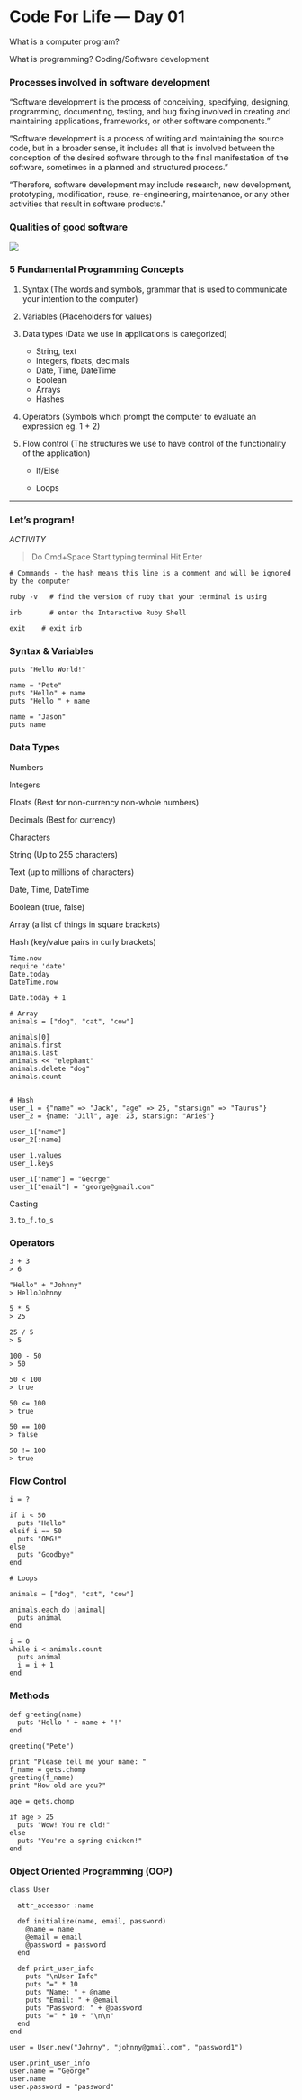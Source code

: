 # Code For Life — Day 01

What is a computer program?

What is programming? Coding/Software development

### Processes involved in software development

“Software development is the process of conceiving, specifying, designing, programming, documenting, testing, and bug fixing involved in creating and maintaining applications, frameworks, or other software components.”

“Software development is a process of writing and maintaining the source code, but in a broader sense, it includes all that is involved between the conception of the desired software through to the final manifestation of the software, sometimes in a planned and structured process.”

“Therefore, software development may include research, new development, prototyping, modification, reuse, re-engineering, maintenance, or any other activities that result in software products.”

### Qualities of good software

![](https://res.cloudinary.com/business-design-institute/image/upload/v1604066177/CleanShot_2020-10-23_at_23.13.46_2x.jpg)

### 5 Fundamental Programming Concepts

1. Syntax (The words and symbols, grammar that is used to communicate your intention to the computer)

2. Variables (Placeholders for values)

3. Data types (Data we use in applications is categorized)
   - String, text
   - Integers, floats, decimals
   - Date, Time, DateTime
   - Boolean
   - Arrays
   - Hashes

4. Operators (Symbols which prompt the computer to evaluate an expression eg. 1 + 2)

5. Flow control (The structures we use to have control of the functionality of the application)

   - If/Else

   - Loops

---

### Let’s program!

_ACTIVITY_

> Do Cmd+Space
> Start typing terminal
> Hit Enter

```
# Commands - the hash means this line is a comment and will be ignored by the computer

ruby -v   # find the version of ruby that your terminal is using

irb       # enter the Interactive Ruby Shell

exit    # exit irb
```

### Syntax & Variables

```
puts "Hello World!"

name = "Pete"
puts "Hello" + name
puts "Hello " + name

name = "Jason"
puts name
```


### Data Types

Numbers

Integers

Floats (Best for non-currency non-whole numbers)

Decimals (Best for currency)

Characters

String (Up to 255 characters)

Text (up to millions of characters)

Date, Time, DateTime

Boolean (true, false)

Array (a list of things in square brackets)

Hash (key/value pairs in curly brackets)

```
Time.now
require 'date'
Date.today
DateTime.now

Date.today + 1

# Array
animals = ["dog", "cat", "cow"]

animals[0]
animals.first
animals.last
animals << "elephant"
animals.delete "dog"
animals.count


# Hash
user_1 = {"name" => "Jack", "age" => 25, "starsign" => "Taurus"}
user_2 = {name: "Jill", age: 23, starsign: "Aries"}

user_1["name"]
user_2[:name]

user_1.values
user_1.keys

user_1["name"] = "George"
user_1["email"] = "george@gmail.com"
```
Casting

```3.to_f.to_s```

### Operators

```
3 + 3
> 6

"Hello" + "Johnny"
> HelloJohnny

5 * 5
> 25

25 / 5
> 5

100 - 50
> 50

50 < 100
> true

50 <= 100
> true

50 == 100
> false

50 != 100
> true
```


### Flow Control
```
i = ?

if i < 50
  puts "Hello"
elsif i == 50
  puts "OMG!"
else
  puts "Goodbye"
end

# Loops

animals = ["dog", "cat", "cow"]

animals.each do |animal|
  puts animal
end

i = 0
while i < animals.count
  puts animal
  i = i + 1
end
```

### Methods

```
def greeting(name)
  puts "Hello " + name + "!"
end

greeting("Pete")

print "Please tell me your name: "
f_name = gets.chomp
greeting(f_name)
print "How old are you?"

age = gets.chomp

if age > 25
  puts "Wow! You're old!"
else
  puts "You're a spring chicken!"
end
```

### Object Oriented Programming (OOP)

```
class User

  attr_accessor :name

  def initialize(name, email, password)
    @name = name
    @email = email
    @password = password
  end

  def print_user_info
    puts "\nUser Info"
    puts "=" * 10
    puts "Name: " + @name
    puts "Email: " + @email
    puts "Password: " + @password
    puts "=" * 10 + "\n\n"
  end
end

user = User.new("Johnny", "johnny@gmail.com", "password1")

user.print_user_info
user.name = "George"
user.name
user.password = "password"
```
